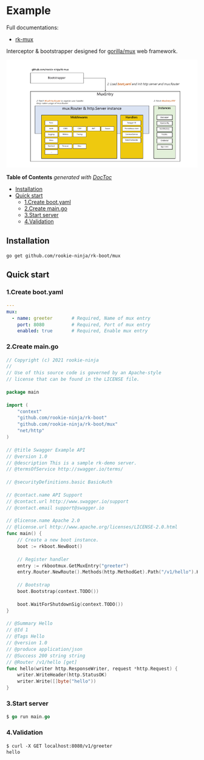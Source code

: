 # Example
Full documentations:
- [rk-mux](https://github.com/rookie-ninja/rk-mux)

Interceptor & bootstrapper designed for [gorilla/mux](https://github.com/gorilla/mux) web framework. 

![image](docs/img/mux-arch.png)

<!-- START doctoc generated TOC please keep comment here to allow auto update -->
<!-- DON'T EDIT THIS SECTION, INSTEAD RE-RUN doctoc TO UPDATE -->
**Table of Contents**  *generated with [DocToc](https://github.com/thlorenz/doctoc)*

- [Installation](#installation)
- [Quick start](#quick-start)
  - [1.Create boot.yaml](#1create-bootyaml)
  - [2.Create main.go](#2create-maingo)
  - [3.Start server](#3start-server)
  - [4.Validation](#4validation)

<!-- END doctoc generated TOC please keep comment here to allow auto update -->

## Installation
`go get github.com/rookie-ninja/rk-boot/mux`

## Quick start
### 1.Create boot.yaml
```yaml
---
mux:
  - name: greeter       # Required, Name of mux entry
    port: 8080          # Required, Port of mux entry
    enabled: true       # Required, Enable mux entry
```

### 2.Create main.go
```go
// Copyright (c) 2021 rookie-ninja
//
// Use of this source code is governed by an Apache-style
// license that can be found in the LICENSE file.

package main

import (
	"context"
	"github.com/rookie-ninja/rk-boot"
	"github.com/rookie-ninja/rk-boot/mux"
	"net/http"
)

// @title Swagger Example API
// @version 1.0
// @description This is a sample rk-demo server.
// @termsOfService http://swagger.io/terms/

// @securityDefinitions.basic BasicAuth

// @contact.name API Support
// @contact.url http://www.swagger.io/support
// @contact.email support@swagger.io

// @license.name Apache 2.0
// @license.url http://www.apache.org/licenses/LICENSE-2.0.html
func main() {
	// Create a new boot instance.
	boot := rkboot.NewBoot()

	// Register handler
	entry := rkbootmux.GetMuxEntry("greeter")
	entry.Router.NewRoute().Methods(http.MethodGet).Path("/v1/hello").HandlerFunc(hello)

	// Bootstrap
	boot.Bootstrap(context.TODO())

	boot.WaitForShutdownSig(context.TODO())
}

// @Summary Hello
// @Id 1
// @Tags Hello
// @version 1.0
// @produce application/json
// @Success 200 string string
// @Router /v1/hello [get]
func hello(writer http.ResponseWriter, request *http.Request) {
	writer.WriteHeader(http.StatusOK)
	writer.Write([]byte("hello"))
}
```

### 3.Start server

```go
$ go run main.go
```

### 4.Validation
```shell script
$ curl -X GET localhost:8080/v1/greeter
hello
```
